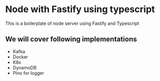 # Node with Fastify using typescript

This is a boilerplate of node server using Fastify and Typescript

## We will cover following implementations

- Kafka
- Docker
- K8s
- DynamoDB
- Pino for logger

